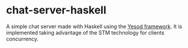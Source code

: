 # chat-server-haskell

A simple chat server made with Haskell using the
[Yesod framework](https://www.yesodweb.com/). It is implemented taking
advantage of the STM technology for clients concurrency.
